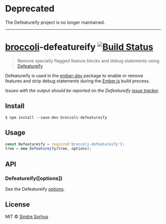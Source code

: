 # Deprecated

The Defeatureify project is no longer maintained.

---

# [broccoli](https://github.com/joliss/broccoli)-defeatureify [![Build Status](https://travis-ci.org/sindresorhus/broccoli-defeatureify.svg?branch=master)](https://travis-ci.org/sindresorhus/broccoli-defeatureify)

> Remove specially flagged feature blocks and debug statements using [Defeatureify](https://github.com/thomasboyt/defeatureify)

Defeatureify is used in the [ember-dev](https://github.com/emberjs/ember-dev) package to enable or remove features and strip debug statements during the [Ember.js](https://github.com/emberjs/ember.js) build process.

*Issues with the output should be reported on the Defeatureify [issue tracker](https://github.com/thomasboyt/defeatureify/issues).*


## Install

```
$ npm install --save-dev broccoli-defeatureify
```


## Usage

```js
const Defeatureify = require('broccoli-defeatureify');
tree = new Defeatureify(tree, options);
```


## API

### Defeatureify([options])

See the Defeatureify [options](https://github.com/craigteegarden/grunt-ember-defeatureify#options).


## License

MIT © [Sindre Sorhus](https://sindresorhus.com)
